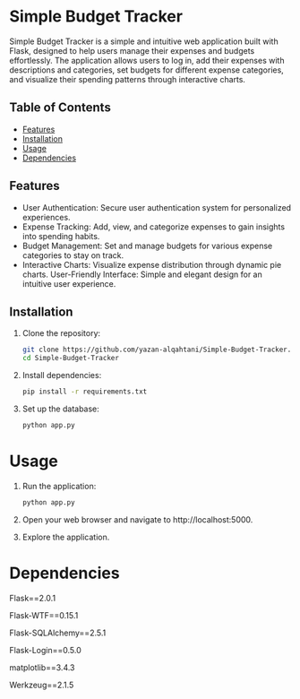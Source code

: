 # Simple Budget Tracker

Simple Budget Tracker is a simple and intuitive web application built with Flask, designed to help users manage their expenses and budgets effortlessly. The application allows users to log in, add their expenses with descriptions and categories, set budgets for different expense categories, and visualize their spending patterns through interactive charts.

## Table of Contents

- [Features](#features)
- [Installation](#installation)
- [Usage](#usage)
- [Dependencies](#dependencies)

## Features

- User Authentication: Secure user authentication system for personalized experiences.
- Expense Tracking: Add, view, and categorize expenses to gain insights into spending habits.
- Budget Management: Set and manage budgets for various expense categories to stay on track.
- Interactive Charts: Visualize expense distribution through dynamic pie charts.
User-Friendly Interface: Simple and elegant design for an intuitive user experience.

## Installation

1. Clone the repository:

   ```bash
   git clone https://github.com/yazan-alqahtani/Simple-Budget-Tracker.git
   cd Simple-Budget-Tracker
   ```
1. Install dependencies:

    ```bash
    pip install -r requirements.txt
    ```

2. Set up the database:

    ```bash
    python app.py
    ```

# Usage

1. Run the application:

    ```bash
    python app.py
    ```

2. Open your web browser and navigate to http://localhost:5000.

3. Explore the application.

# Dependencies

Flask==2.0.1

Flask-WTF==0.15.1

Flask-SQLAlchemy==2.5.1

Flask-Login==0.5.0

matplotlib==3.4.3

Werkzeug==2.1.5